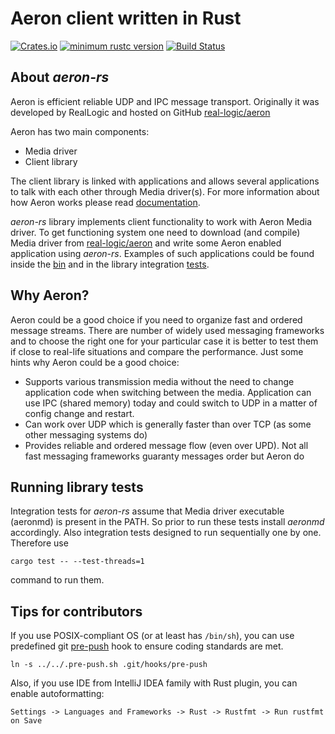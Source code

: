 # Aeron client written in Rust

[![Crates.io](https://img.shields.io/crates/v/aeron-rs)](https://crates.io/crates/aeron-rs)
[![minimum rustc version](https://img.shields.io/badge/rustc-1.39+-green.svg)](https://blog.rust-lang.org/2019/11/07/Rust-1.39.0.html)
[![Build Status](https://travis-ci.org/UnitedTraders/aeron-rs.svg?branch=master)](https://travis-ci.org/UnitedTraders/aeron-rs)

## About *aeron-rs*
Aeron is efficient reliable UDP and IPC message transport. Originally it was developed by RealLogic 
and hosted on GitHub [real-logic/aeron](https://github.com/real-logic/aeron)

Aeron has two main components: 
* Media driver
* Client library

The client library is linked with applications and allows several applications to talk with each
other through Media driver(s). For more information about how Aeron works please read 
[documentation](https://github.com/real-logic/aeron/wiki).

*aeron-rs* library implements client functionality to work with Aeron Media driver. To get functioning system
one need to download (and compile) Media driver from [real-logic/aeron](https://github.com/real-logic/aeron) and write
some Aeron enabled application using *aeron-rs*. 
Examples of such applications could be found inside the [bin](https://github.com/UnitedTraders/aeron-rs/tree/master/src/bin) and
in the library integration [tests](https://github.com/UnitedTraders/aeron-rs/tree/master/tests).

## Why Aeron?
Aeron could be a good choice if you need to organize fast and ordered message streams. There are number
of widely used messaging frameworks and to choose the right one for your particular case it is better to test 
them if close to real-life situations and compare the performance. 
Just some hints why Aeron could be a good choice:
* Supports various transmission media without the need to change application code when switching between the media. 
Application can use IPC (shared memory) today and could switch to UDP in a matter of config change and restart.
* Can work over UDP which is generally faster than over TCP (as some other messaging systems do)
* Provides reliable and ordered message flow (even over UPD). Not all fast messaging frameworks guaranty messages order but Aeron do

## Running library tests
Integration tests for *aeron-rs* assume that Media driver executable (aeronmd) is present in the PATH. So prior
to run these tests install *aeronmd* accordingly.
Also integration tests designed to run sequentially one by one. Therefore use 
```
cargo test -- --test-threads=1
```
command to run them.

## Tips for contributors

If you use POSIX-compliant OS (or at least has `/bin/sh`), you can use
predefined git [pre-push](.pre-push.sh) hook to ensure coding standards are met.

```
ln -s ../../.pre-push.sh .git/hooks/pre-push
```

Also, if you use IDE from IntelliJ IDEA family with Rust plugin, you can enable autoformatting:

`Settings -> Languages and Frameworks -> Rust -> Rustfmt -> Run rustfmt on Save`